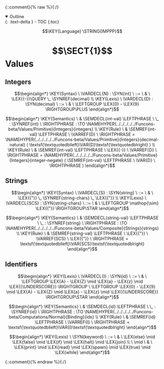 {::comment}{% raw %}{:/}
<details open markdown="block">
  <summary>
    Outline
  </summary>
  {: .text-delta }
- TOC
{:toc}
</details>

$$\KEY{Language} \STRING{IMPPP}$$

# $$\SECT{1}$$ Values
           


## Integers
               


$$\begin{align*}
  \KEY{Syntax} \
    \VARDECL{N} : \SYN{int}
      \ ::= \ & \
      \LEX{{-}}\QUERY \_ \SYNREF{decimal}
\\
  \KEY{Lexis} \
    \VARDECL{D} : \SYN{decimal}
      \ ::= \ & \
      \LEFTGROUP \LEX{0} - \LEX{9} \RIGHTGROUP\PLUS
\end{align*}$$

$$\begin{align*}
  \KEY{Semantics} \
  & \SEMDECL{int-val} \LEFTPHRASE \ \_ : \SYNREF{int} \ \RIGHTPHRASE  
    :  \TO \NAMEHYPER{../../../../../Funcons-beta/Values/Primitive}{Integers}{integers} 
\\
  \KEY{Rule} \
    & \SEMREF{int-val} \LEFTPHRASE \
                            \VARREF{D} \
                          \RIGHTPHRASE  = 
      \NAMEHYPER{../../../../../Funcons-beta/Values/Primitive}{Integers}{decimal-natural}
        (  \textsf{\textquotedblleft}\VAR{D}\textsf{\textquotedblright} )
\\
  \KEY{Rule} \
    & \SEMREF{int-val} \LEFTPHRASE \
                            \LEX{{-}} \ \VARREF{D} \
                          \RIGHTPHRASE  = 
      \NAMEHYPER{../../../../../Funcons-beta/Values/Primitive}{Integers}{integer-negate}
        (  \SEMREF{int-val} \LEFTPHRASE \
                                    \VAR{D} \
                                  \RIGHTPHRASE  )
\end{align*}$$

## Strings
               


$$\begin{align*}
  \KEY{Syntax} \
    \VARDECL{S} : \SYN{string}
      \ ::= \ & \
      \LEX{{"}} \_ \SYNREF{string-chars} \_ \LEX{{"}}
\\
  \KEY{Lexis} \
    \VARDECL{SCS} : \SYN{string-chars}
      \ ::= \ & \
      \LEFTGROUP \mathop{\sim} \LEX{{"}} \RIGHTGROUP\STAR
\end{align*}$$

$$\begin{align*}
  \KEY{Semantics} \
  & \SEMDECL{string-val} \LEFTPHRASE \ \_ : \SYNREF{string} \ \RIGHTPHRASE  
    :  \TO \NAMEHYPER{../../../../../Funcons-beta/Values/Composite}{Strings}{strings} 
\\
  \KEY{Rule} \
    & \SEMREF{string-val} \LEFTPHRASE \
                            \LEX{{"}} \ \VARREF{SCS} \ \LEX{{"}} \
                          \RIGHTPHRASE  = 
      \textsf{\textquotedblleft}\VAR{SCS}\textsf{\textquotedblright}
\end{align*}$$

## Identifiers
               


$$\begin{align*}
  \KEY{Lexis} \
    \VARDECL{I} : \SYN{id}
      \ ::= \ & \
      \LEFTGROUP \LEX{A} - \LEX{Z} \mid \LEX{a} - \LEX{z} \mid \LEX{{\UNDERSCORE}} \RIGHTGROUP \ \LEFTGROUP \LEX{0} - \LEX{9} \mid \LEX{A} - \LEX{Z} \mid \LEX{a} - \LEX{z} \mid \LEX{{\UNDERSCORE}} \RIGHTGROUP\STAR
\end{align*}$$

$$\begin{align*}
  \KEY{Semantics} \
  & \SEMDECL{id} \LEFTPHRASE \ \_ : \SYNREF{id} \ \RIGHTPHRASE  
    :  \TO \NAMEHYPER{../../../../../Funcons-beta/Computations/Normal}{Binding}{ids} 
\\
  \KEY{Rule} \
    & \SEMREF{id} \LEFTPHRASE \
                            \VARREF{I} \
                          \RIGHTPHRASE  = 
      \textsf{\textquotedblleft}\VAR{I}\textsf{\textquotedblright}
\end{align*}$$

$$\begin{align*}
  \KEY{Lexis} \
     \SYN{keyword}
      \ ::= \ & \
      \LEX{else} \mid \LEX{false} \mid \LEX{if} \mid \LEX{halt} \mid \LEX{join} \\
      \ \mid \ & \ \LEX{print} \mid \LEX{read} \mid \LEX{spawn} \mid \LEX{true} \mid \LEX{while}
\end{align*}$$


[Funcons-beta]: /CBS-beta/math/Funcons-beta
  "FUNCONS-BETA"
[Unstable-Funcons-beta]: /CBS-beta/math/Unstable-Funcons-beta
  "UNSTABLE-FUNCONS-BETA"
[Languages-beta]: /CBS-beta/math/Languages-beta
  "LANGUAGES-BETA"
[Unstable-Languages-beta]: /CBS-beta/math/Unstable-Languages-beta
  "UNSTABLE-LANGUAGES-BETA"
[CBS-beta]: /CBS-beta
  "CBS-BETA"
[IMPPP-1.cbs]: https://github.com/plancomps/CBS-beta/blob/master/Unstable-Languages-beta/IMP-Plus-Plus/IMPPP-cbs/IMPPP/IMPPP-1/IMPPP-1.cbs
  "CBS SOURCE FILE ON GITHUB"
[PLAIN]: /CBS-beta/docs/Unstable-Languages-beta/IMP-Plus-Plus/IMPPP-cbs/IMPPP/IMPPP-1
  "CBS SOURCE WEB PAGE"
 [PRETTY]: /CBS-beta/math/Unstable-Languages-beta/IMP-Plus-Plus/IMPPP-cbs/IMPPP/IMPPP-1
  "CBS-KATEX WEB PAGE"
[PDF]: /CBS-beta/math/Unstable-Languages-beta/IMP-Plus-Plus/IMPPP-cbs/IMPPP/IMPPP-1/IMPPP-1.pdf
  "CBS-LATEX PDF FILE"
[PLanCompS Project]: https://plancomps.github.io
  "PROGRAMMING LANGUAGE COMPONENTS AND SPECIFICATIONS PROJECT HOME PAGE"
{::comment}{% endraw %}{:/}
